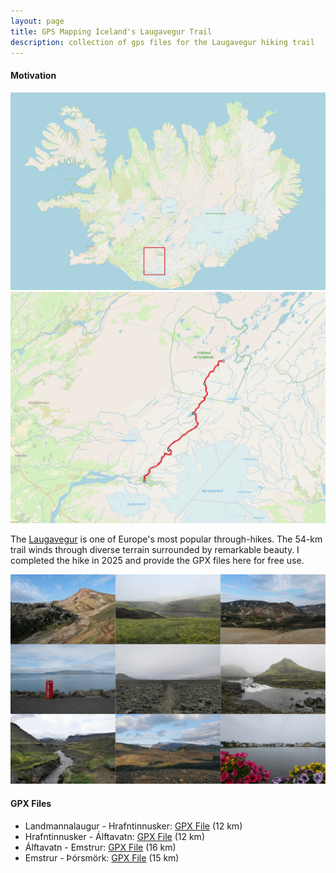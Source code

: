 ```yaml
---
layout: page
title: GPS Mapping Iceland's Laugavegur Trail
description: collection of gps files for the Laugavegur hiking trail
---
```


#### Motivation

![Map of Iceland with a red box in the south indicating a region of interest](./media/iceland_full_map.png) ![Map of a small section of southern Iceland](./media/Iceland_FF_map.png)

The [Laugavegur](https://www.fi.is/en/hiking-trails/trails/laugavegur) is one of Europe's most popular through-hikes. The 54-km trail winds through diverse terrain surrounded by remarkable beauty. I completed the hike in 2025 and provide the GPX files here for free use.

![A set of nine photographs arranged in a three by three grid. Each photograph shows natural beauty in Iceland, including rocky plains, lush river valleys, and colorful mountains.](./media/collection_3x3.png)

#### GPX Files

* Landmannalaugur - Hrafntinnusker: [GPX File](laugavegur_gps/.gpx) (12 km)
* Hrafntinnusker - Álftavatn: [GPX File](laugavegur_gps/.gpx) (12 km)
* Álftavatn - Emstrur: [GPX File](laugavegur_gps/.gpx) (16 km)
* Emstrur - Þórsmörk: [GPX File](laugavegur_gps/.gpx) (15 km)

